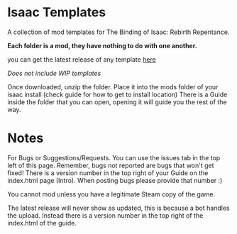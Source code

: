# Isaac Templates
A collection of mod templates for The Binding of Isaac: Rebirth Repentance.

**Each folder is a mod, they have nothing to do with one another.**

you can get the latest release of any template [here](https://github.com/manaphoenix/IsaacTemplates/releases/tag/latest)

*Does not include WIP templates*

Once downloaded, unzip the folder.
Place it into the mods folder of your isaac install (check guide for how to get to install location)
There is a Guide inside the folder that you can open,
opening it will guide you the rest of the way.

# Notes
For Bugs or Suggestions/Requests. You can use the issues tab in the top left of this page.
Remember, bugs not reported are bugs that won't get fixed!
There is a version number in the top right of your Guide on the index.html page (Intro).
When posting bugs please provide that number :)

You cannot mod unless you have a legitimate Steam copy of the game.

The latest release will never show as updated, this is because a bot handles the upload. Instead there is a version number in the top right of the index.html of the guide.
